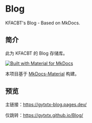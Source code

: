 # Blog
KFACBT's Blog - Based on MkDocs.

## 简介
此为 KFACBT 的 Blog 存储库。

[![Built with Material for MkDocs](https://img.shields.io/badge/Material_for_MkDocs-526CFE?style=for-the-badge&logo=MaterialForMkDocs&logoColor=white)](https://squidfunk.github.io/mkdocs-material/)

本项目基于 [MkDocs-Material](https://github.com/squidfunk/mkdocs-material/) 构建。

## 预览
主链接：<https://gytxtx-blog.pages.dev/>

仅跳转：<https://gytxtx.github.io/Blog/>

<!-- ## 其他 -->
<!-- 模板来自于 <https://github.com/Jackiexiao/foam-mkdocs-template/>。 -->
